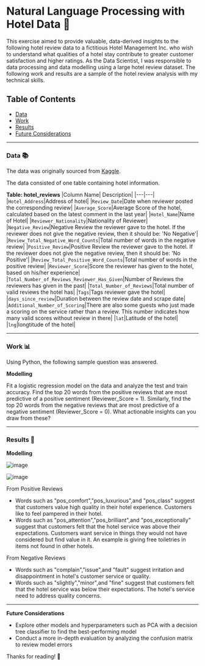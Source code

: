 # Natural Language Processing with Hotel Data 🏨
This exercise aimed to provide valuable, data-derived insights to the following hotel review data to a fictitious Hotel Management Inc. who wish to understand what qualities of a hotel stay contribute to greater customer satisfaction and higher ratings. As the Data Scientist, I was responsible to data processing and data modelling using a large hotel review dataset. The following work and results are a sample of the hotel review analysis with my technical skills.

## Table of Contents
- [Data](#data)
- [Work](#work)
- [Results](#results)
- [Future Considerations](#future-considerations)

---

<a id="data"></a>
### Data :books:
The data was originally sourced from <a href="https://www.kaggle.com/datasets/jiashenliu/515k-hotel-reviews-data-in-europe" target="_blank">Kaggle</a>. 

The data consisted of one table containing hotel information.  

**Table: hotel_reviews**
|Column Name| Description|
|---|---|
|`Hotel_Address`|Address of hotel|
|`Review_Date`|Date when reviewer posted the corresponding review|
|`Average_Score`|Average Score of the hotel, calculated based on the latest comment in the last year|
|`Hotel_Name`|Name of Hotel|
|`Reviewer_Nationality`|Nationality of Reviewer|
|`Negative_Review`|Negative Review the reviewer gave to the hotel. If the reviewer does not give the negative review, then it should be: 'No Negative'|
|`Review_Total_Negative_Word_Counts`|Total number of words in the negative review|
|`Positive_Review`|Positive Review the reviewer gave to the hotel. If the reviewer does not give the negative review, then it should be: 'No Positive'|
|`Review_Total_Positive_Word_Counts`|Total number of words in the positive review|
|`Reviewer_Score`|Score the reviewer has given to the hotel, based on his/her experience|
|`Total_Number_of_Reviews_Reviewer_Has_Given`|Number of Reviews the reviewers has given in the past|
|`Total_Number_of_Reviews`|Total number of valid reviews the hotel has|
|`Tags`|Tags reviewer gave the hotel|
|`days_since_review`|Duration between the review date and scrape date|
|`Additional_Number_of_Scoring`|There are also some guests who just made a scoring on the service rather than a review. This number indicates how many valid scores without review in there|
|`lat`|Latitude of the hotel|
|`lng`|longtitude of the hotel|

---

<a id="work"></a>
### Work :bar_chart:

Using Python, the following sample question was answered.

**Modelling**

Fit a logistic regression model on the data and analyze the test and train accuracy. Find the top 20 words from the positive reviews that are most predictive of a positive sentiment (Reviewer_Score = 1). Similarly, find the top 20 words from the negative reviews that are most predictive of a negative sentiment (Reviewer_Score = 0). What actionable insights can you draw from these?

---

<a id="results"></a>
### Results :eyes:

**Modelling**

![image](https://github.com/user-attachments/assets/5a3d11a2-cd91-439f-b788-53b96e9d1e81)

![image](https://github.com/user-attachments/assets/dbe89247-1c21-4e18-82c5-b999bb01c853)

From Positive Reviews
- Words such as "pos_comfort","pos_luxurious",and "pos_class" suggest that customers value high quality in their hotel experience. Customers like to feel pampered in their hotel.
- Words such as "pos_attention","pos_brilliant",and "pos_exceptionally" suggest that customers felt that the hotel service was above their expectations. Customers want service in things they would not have considered but find value in it. An example is giving free toiletries in items not found in other hotels. 

From Negative Reviews
- Words such as "complain","issue",and "fault" suggest irritation and disappointment in hotel's customer service or quality.  
- Words such as "slightly","minor",and "fine" suggest that customers felt that the hotel service was below their expectations. The hotel's service need to address quality concerns. 

--- 

<a id="future-considerations"></a>
**Future Considerations**
- Explore other models and hyperparameters such as PCA with a decision tree classifier to find the best-performing model   
- Conduct a more in-depth evaluation by analyzing the confusion matrix to review model errors 

Thanks for reading! 🏨
